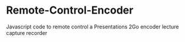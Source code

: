 # Remote-Control-Encoder
Javascript code to remote control a Presentations 2Go encoder lecture capture recorder
